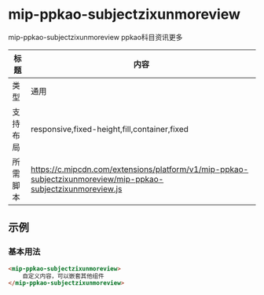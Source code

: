 # mip-ppkao-subjectzixunmoreview

mip-ppkao-subjectzixunmoreview ppkao科目资讯更多

标题|内容
----|----
类型|通用
支持布局|responsive,fixed-height,fill,container,fixed
所需脚本|https://c.mipcdn.com/extensions/platform/v1/mip-ppkao-subjectzixunmoreview/mip-ppkao-subjectzixunmoreview.js

## 示例

### 基本用法
```html
<mip-ppkao-subjectzixunmoreview>
    自定义内容，可以嵌套其他组件
</mip-ppkao-subjectzixunmoreview>
```


